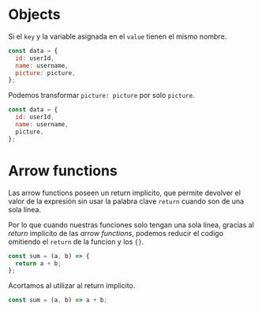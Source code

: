 # Objects

Si el `key` y la variable asignada en el `value` tienen el mismo nombre.

```js
const data = {
  id: userId,
  name: username,
  picture: picture,
};
```

Podemos transformar `picture: picture` por solo `picture`.

```js
const data = {
  id: userId,
  name: username,
  picture,
};
```

# Arrow functions

Las arrow functions poseen un return implicito, que permite devolver el valor de la expresión sin usar la palabra clave `return` cuando son de una sola línea.

Por lo que cuando nuestras funciones solo tengan una sola línea, gracias al _return_ implicito de las _arrow functions_, podemos reducir el codigo omitiendo el `return` de la funcion y los `{}`.

```js
const sum = (a, b) => {
  return a + b;
};
```

Acortamos al utilizar al return implicito.

```js
const sum = (a, b) => a + b;
```
